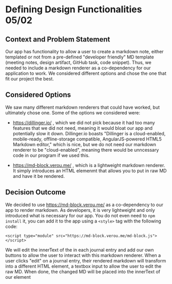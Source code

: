 # Defining Design Functionalities 05/02

## Context and Problem Statement

Our app has functionality to allow a user to create a markdown note, either templated or not from a pre-defined "developer friendly" MD template (meeting notes, design artifact, GitHub task, code snippet). Thus, we needed to include a markdown renderer as a co-dependency for our application to work. We considered different options and chose the one that fit our project the best.

## Considered Options

We saw many different markdown renderers that could have worked, but ultimately chose one. Some of the options we considered were:

- https://dillinger.io/ , which we did not pick because it had too many features that we did not need, meaning it would bloat our app and potentially slow it down. Dillinger.io boasts "Dillinger is a cloud-enabled, mobile-ready, offline-storage compatible, AngularJS-powered HTML5 Markdown editor," which is nice, but we do not need our markdown renderer to be "cloud-enabled", meaning there would be unncessary code in our program if we used this.

- https://md-block.verou.me/ , which is a lightweight markdown renderer. It simply introduces an HTML elemenmt <md-block> that allows you to put in raw MD and have it be rendered.

## Decision Outcome

We decided to use https://md-block.verou.me/ as a co-dependency to our app to render markdown. As developers, it is very lightweight and only introduced what is necessary for our app. You do not even need to `npm install` it, you can add it to the app using a `<style>` tag with the following code:

```
<script type="module" src="https://md-block.verou.me/md-block.js"></script>
```

We will edit the innerText of the <md-block> in each journal entry and add our own buttons to allow the user to interact with this markdown renderer. When a user clicks "edit" on a journal entry, their rendered markdown will transform into a different HTML element, a textbox input to allow the user to edit the raw MD. When done, the changed MD will be placed into the innerText of our <md-block> element
